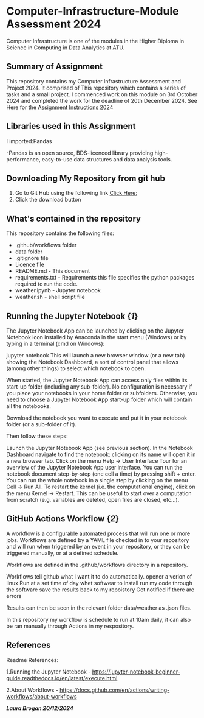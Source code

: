 # Computer-Infrastructure-Module Assessment 2024

Computer Infrastructure is one of the modules in the Higher Diploma in Science in Computing in Data Analytics at ATU.

## Summary of Assignment
This repository contains my Computer Infrastructure Assessment and Project 2024. It comprised of This repository which contains a series of tasks and a small project.  I commenced work on this module on 3rd October 2024 and completed the work for the deadline of 20th December 2024.
See Here for the [Assignment Instructions 2024](https://github.com/ianmcloughlin/2425_computer_infrastructure?tab=readme-ov-file#)

## Libraries used in this Assignment
I imported:Pandas

-Pandas is an open source, BDS-licenced library providing high-performance, easy-to-use data structures and data analysis tools.


## Downloading My Repository from git hub
1. Go to Git Hub using the following link [Click Here:](https://github.com/LauraBrogan/computer-infrastructure-2024)
2. Click the download button
## What's contained in the repository
This repository contains the following files:

+ .github/workflows folder
+ data folder
+ .gitignore file
+ Licence file
+ README.md - This document
+ requirements.txt - Requirements this file specifies the python packages required to run the code. 
+ weather.ipynb - Jupyter notebook
+ weather.sh - shell script file

 
## Running the Jupyter Notebook {*1*}
The Jupyter Notebook App can be launched by clicking on the Jupyter Notebook icon installed by Anaconda in the start menu (Windows) or by typing in a terminal (cmd on Windows):

jupyter notebook This will launch a new browser window (or a new tab) showing the Notebook Dashboard, a sort of control panel that allows (among other things) to select which notebook to open.

When started, the Jupyter Notebook App can access only files within its start-up folder (including any sub-folder). No configuration is necessary if you place your notebooks in your home folder or subfolders. Otherwise, you need to choose a Jupyter Notebook App start-up folder which will contain all the notebooks.

Download the notebook you want to execute and put it in your notebook folder (or a sub-folder of it).

Then follow these steps:

Launch the Jupyter Notebook App (see previous section). In the Notebook Dashboard navigate to find the notebook: clicking on its name will open it in a new browser tab. Click on the menu Help -> User Interface Tour for an overview of the Jupyter Notebook App user interface. You can run the notebook document step-by-step (one cell a time) by pressing shift + enter. You can run the whole notebook in a single step by clicking on the menu Cell -> Run All. To restart the kernel (i.e. the computational engine), click on the menu Kernel -> Restart. This can be useful to start over a computation from scratch (e.g. variables are deleted, open files are closed, etc…).

## GitHub Actions Workflow {*2*}
A workflow is a configurable automated process that will run one or more jobs. Workflows are defined by a YAML file checked in to your repository and will run when triggered by an event in your repository, or they can be triggered manually, or at a defined schedule.

Workflows are defined in the .github/workflows directory in a repository. 

Workflows tell github what I want it to do automatically. 
opener a verion of linux
Run at a set time of day
whet softwear to install
run my code through the software
save the results back to my repoistory
Get notified if there are errors

Results can then be seen in the relevant folder data/weather as .json files.


In this repository my workflow is schedule to run at 10am daily, it can also be ran manually through Actions in my respository.

## References 

Readme References:

1.Running the Jupyter Notebook -  https://jupyter-notebook-beginner-guide.readthedocs.io/en/latest/execute.html

2.About Workflows -  https://docs.github.com/en/actions/writing-workflows/about-workflows

***Laura Brogan 20/12/2024***